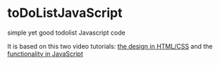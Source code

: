 # toDoListJavaScript
simple yet good todolist Javascript code

It is based on this two video tutorials: [the design in HTML/CSS](https://www.youtube.com/watch?v=IhmSidOJSeE) and the [functionality in JavaScript](https://www.youtube.com/watch?v=W7FaYfuwu70)
